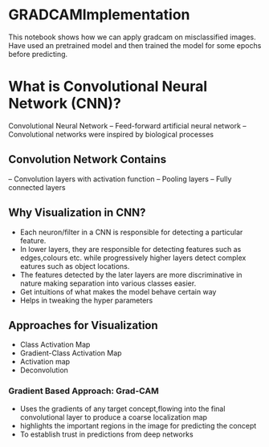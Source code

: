 # GRADCAMImplementation
This notebook shows how we can apply gradcam on misclassified images. Have used an pretrained model and then trained the model for some epochs before predicting.

# What is Convolutional Neural Network (CNN)?
Convolutional Neural Network
– Feed-forward artificial neural network
– Convolutional networks were inspired by biological processes
## Convolution Network Contains
– Convolution layers with activation function
– Pooling layers
– Fully connected layers
## Why Visualization in CNN?
- Each neuron/filter in a CNN is responsible for detecting a particular feature.
- In lower layers, they are responsible for detecting features such as edges,colours etc. while progressively higher layers detect complex  eatures such as object locations.
- The features detected by the later layers are more discriminative in nature making separation into various classes easier.
- Get intuitions of what makes the model behave certain way
- Helps in tweaking the hyper parameters
## Approaches for Visualization
- Class Activation Map
- Gradient-Class Activation Map
- Activation map
- Deconvolution

### Gradient Based Approach: Grad-CAM
- Uses the gradients of any target concept,flowing into the final convolutional layer to produce a coarse localization map
- highlights the important regions in the image for predicting the concept
- To establish trust in predictions from deep networks

